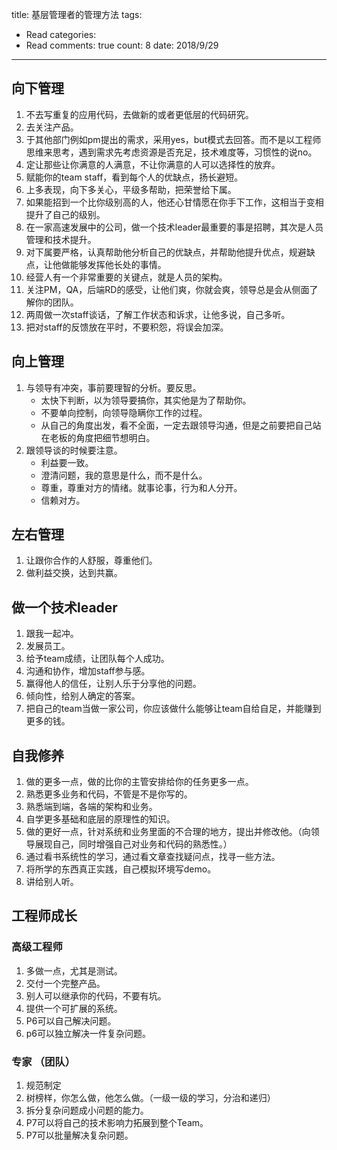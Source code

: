 title: 基层管理者的管理方法
tags: 
  - Read
categories: 
  - Read
comments: true
count: 8
date: 2018/9/29
---
  ## 向下管理
1. 不去写重复的应用代码，去做新的或者更低层的代码研究。
2. 去关注产品。
3. 于其他部门例如pm提出的需求，采用yes，but模式去回答。而不是以工程师思维来思考，遇到需求先考虑资源是否充足，技术难度等，习惯性的说no。
4. 定让那些让你满意的人满意，不让你满意的人可以选择性的放弃。
5. 赋能你的team staff，看到每个人的优缺点，扬长避短。
6. 上多表现，向下多关心，平级多帮助，把荣誉给下属。
7. 如果能招到一个比你级别高的人，他还心甘情愿在你手下工作，这相当于变相提升了自己的级别。
8. 在一家高速发展中的公司，做一个技术leader最重要的事是招聘，其次是人员管理和技术提升。
9. 对下属要严格，认真帮助他分析自己的优缺点，并帮助他提升优点，规避缺点，让他做能够发挥他长处的事情。
10. 经营人有一个非常重要的关键点，就是人员的架构。
11. 关注PM，QA，后端RD的感受，让他们爽，你就会爽，领导总是会从侧面了解你的团队。
12. 两周做一次staff谈话，了解工作状态和诉求，让他多说，自己多听。
13. 把对staff的反馈放在平时，不要积怨，将误会加深。

## 向上管理
1. 与领导有冲突，事前要理智的分析。要反思。
    - 太快下判断，以为领导要搞你，其实他是为了帮助你。
    - 不要单向控制，向领导隐瞒你工作的过程。
    - 从自己的角度出发，看不全面，一定去跟领导沟通，但是之前要把自己站在老板的角度把细节想明白。
2. 跟领导谈的时候要注意。
    - 利益要一致。
    - 澄清问题，我的意思是什么，而不是什么。
    - 尊重，尊重对方的情绪。就事论事，行为和人分开。
    - 信赖对方。

## 左右管理
1. 让跟你合作的人舒服，尊重他们。
2. 做利益交换，达到共赢。


## 做一个技术leader
1. 跟我一起冲。
2. 发展员工。
3. 给予team成绩，让团队每个人成功。
4. 沟通和协作，增加staff参与感。
5. 赢得他人的信任，让别人乐于分享他的问题。
6. 倾向性，给别人确定的答案。
7. 把自己的team当做一家公司，你应该做什么能够让team自给自足，并能赚到更多的钱。

## 自我修养
1. 做的更多一点，做的比你的主管安排给你的任务更多一点。
2. 熟悉更多业务和代码，不管是不是你写的。
3. 熟悉端到端，各端的架构和业务。
4. 自学更多基础和底层的原理性的知识。
5. 做的更好一点，针对系统和业务里面的不合理的地方，提出并修改他。（向领导展现自己，同时增强自己对业务和代码的熟悉性。）
6. 通过看书系统性的学习，通过看文章查找疑问点，找寻一些方法。
7. 将所学的东西真正实践，自己模拟环境写demo。
8. 讲给别人听。

## 工程师成长

### 高级工程师
1. 多做一点，尤其是测试。
2. 交付一个完整产品。
3. 别人可以继承你的代码，不要有坑。
4. 提供一个可扩展的系统。
5. P6可以自己解决问题。
6. p6可以独立解决一件复杂问题。

### 专家 （团队）
1. 规范制定 
2. 树榜样，你怎么做，他怎么做。（一级一级的学习，分治和递归）
3. 拆分复杂问题成小问题的能力。
4. P7可以将自己的技术影响力拓展到整个Team。
5. P7可以批量解决复杂问题。


